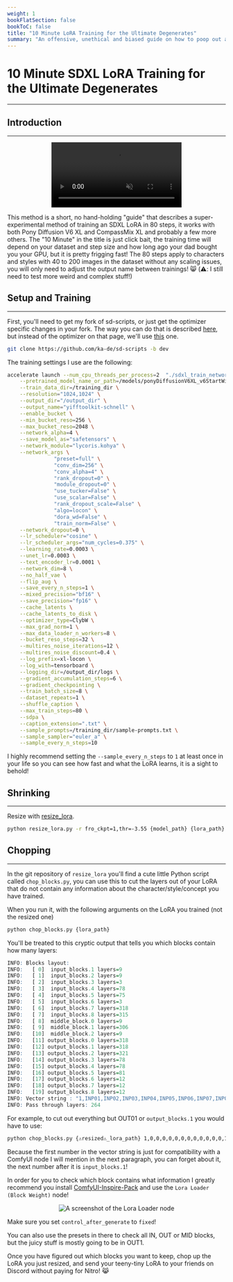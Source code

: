 ```yaml
---
weight: 1
bookFlatSection: false
bookToC: false
title: "10 Minute LoRA Training for the Ultimate Degenerates"
summary: "An offensive, unethical and biased guide on how to poop out awesome LoRAs with the bare minimal of effort."
---
```


<!--markdownlint-disable MD025 MD033 -->

# 10 Minute SDXL LoRA Training for the Ultimate Degenerates

---

## Introduction

---

<div style="text-align: center;">
    <video style="" autoplay loop muted playsinline>
        <source src="https://huggingface.co/k4d3/yiff_toolkit3/resolve/main/static/sd-scripts/blaidd_training.mp4" type="video/mp4">
        Your browser does not support the video tag.
    </video>
</div>

This method is a short, no hand-holding "guide" that describes a super-experimental method of training an SDXL LoRA in 80 steps, it works with both Pony Diffusion V6 XL and CompassMix XL and probably a few more others. The "10 Minute" in the title is just click bait, the training time will depend on your dataset and step size and how long ago your dad bought you your GPU, but it is pretty frigging fast! The 80 steps apply to characters and styles with 40 to 200 images in the dataset without any scaling issues, you will only need to adjust the output name between trainings! 😸 (⚠️: I still need to test more weird and complex stuff!)

## Setup and Training

---

First, you'll need to get my fork of sd-scripts, or just get the optimizer specific changes in your fork. The way you can do that is described [here](/docs/yiff_toolkit/lora_training_guide/Add-Custom-Optimizers/), but instead of the optimizer on that page, we'll use [this](https://raw.githubusercontent.com/ka-de/sd-scripts/lodew/library/optimizers/clybius.py) one.

```bash
git clone https://github.com/ka-de/sd-scripts -b dev
```

The training settings I use are the following:

```bash
accelerate launch --num_cpu_threads_per_process=2  "./sdxl_train_network.py" \
    --pretrained_model_name_or_path=/models/ponyDiffusionV6XL_v6StartWithThisOne.safetensors \
    --train_data_dir=/training_dir \
    --resolution="1024,1024" \
    --output_dir="/output_dir" \
    --output_name="yifftoolkit-schnell" \
    --enable_bucket \
    --min_bucket_reso=256 \
    --max_bucket_reso=2048 \
    --network_alpha=4 \
    --save_model_as="safetensors" \
    --network_module="lycoris.kohya" \
    --network_args \
               "preset=full" \
               "conv_dim=256" \
               "conv_alpha=4" \
               "rank_dropout=0" \
               "module_dropout=0" \
               "use_tucker=False" \
               "use_scalar=False" \
               "rank_dropout_scale=False" \
               "algo=locon" \
               "dora_wd=False" \
               "train_norm=False" \
    --network_dropout=0 \
    --lr_scheduler="cosine" \
    --lr_scheduler_args="num_cycles=0.375" \
    --learning_rate=0.0003 \
    --unet_lr=0.0003 \
    --text_encoder_lr=0.0001 \
    --network_dim=8 \
    --no_half_vae \
    --flip_aug \
    --save_every_n_steps=1 \
    --mixed_precision="bf16" \
    --save_precision="fp16" \
    --cache_latents \
    --cache_latents_to_disk \
    --optimizer_type=ClybW \
    --max_grad_norm=1 \
    --max_data_loader_n_workers=8 \
    --bucket_reso_steps=32 \
    --multires_noise_iterations=12 \
    --multires_noise_discount=0.4 \
    --log_prefix=xl-locon \
    --log_with=tensorboard \
    --logging_dir=/output_dir/logs \
    --gradient_accumulation_steps=6 \
    --gradient_checkpointing \
    --train_batch_size=8 \
    --dataset_repeats=1 \
    --shuffle_caption \
    --max_train_steps=80 \
    --sdpa \
    --caption_extension=".txt" \
    --sample_prompts=/training_dir/sample-prompts.txt \
    --sample_sampler="euler_a" \
    --sample_every_n_steps=10
```

I highly recommend setting the `--sample_every_n_steps` to `1` at least once in your life so you can see how fast and what the LoRA learns, it is a sight to behold!

## Shrinking

---

Resize with [resize_lora](https://github.com/elias-gaeros/resize_lora).

```bash
python resize_lora.py -r fro_ckpt=1,thr=-3.55 {model_path} {lora_path}
```

## Chopping

---

In the git repository of `resize_lora` you'll find a cute little Python script called `chop_blocks.py`, you can use this to cut the layers out of your LoRA that do not contain any information about the character/style/concept you have trained.

When you run it, with the following arguments on the LoRA you trained (not the resized one)

```bash
python chop_blocks.py {lora_path} 
```

You'll be treated to this cryptic output that tells you which blocks contain how many layers:

```r
INFO: Blocks layout:
INFO:   [ 0]  input_blocks.1 layers=9
INFO:   [ 1]  input_blocks.2 layers=9
INFO:   [ 2]  input_blocks.3 layers=3
INFO:   [ 3]  input_blocks.4 layers=78
INFO:   [ 4]  input_blocks.5 layers=75
INFO:   [ 5]  input_blocks.6 layers=3
INFO:   [ 6]  input_blocks.7 layers=318
INFO:   [ 7]  input_blocks.8 layers=315
INFO:   [ 8]  middle_block.0 layers=9
INFO:   [ 9]  middle_block.1 layers=306
INFO:   [10]  middle_block.2 layers=9
INFO:   [11] output_blocks.0 layers=318
INFO:   [12] output_blocks.1 layers=318
INFO:   [13] output_blocks.2 layers=321
INFO:   [14] output_blocks.3 layers=78
INFO:   [15] output_blocks.4 layers=78
INFO:   [16] output_blocks.5 layers=81
INFO:   [17] output_blocks.6 layers=12
INFO:   [18] output_blocks.7 layers=12
INFO:   [19] output_blocks.8 layers=12
INFO: Vector string : "1,INP01,INP02,INP03,INP04,INP05,INP06,INP07,INP08,MID00,MID01,MID02,OUT00,OUT01,OUT02,OUT03,OUT04,OUT05,OUT06,OUT07,OUT08"
INFO: Pass through layers: 264
```

For example, to cut out everything but OUT01 or `output_blocks.1` you would have to use:

```bash
python chop_blocks.py {⚠️resized⚠️_lora_path} 1,0,0,0,0,0,0,0,0,0,0,0,0,1,0,0,0,0,0,0,0
```

Because the first number in the vector string is just for compatibility with a ComfyUI node I will mention in the next paragraph, you can forget about it, the next number after it is `input_blocks.1`!

In order for you to check which block contains what information I greatly recommend you install [ComfyUI-Inspire-Pack](https://github.com/ltdrdata/ComfyUI-Inspire-Pack) and use the `Lora Loader (Block Weight)` node!

<div style="text-align: center;">

![A screenshot of the Lora Loader node](https://huggingface.co/k4d3/yiff_toolkit3/resolve/main/static/sd-scripts/lora_loader.png)

</div>

Make sure you set `control_after_generate` to `fixed`!

You can also use the presets in there to check all IN, OUT or MID blocks, but the juicy stuff is mostly going to be in OUT1. <!-- ⚠️ TODO: I really need to train more LoRAs -->

Once you have figured out which blocks you want to keep, chop up the LoRA you just resized, and send your teeny-tiny LoRA to your friends on Discord without paying for Nitro! 😹
